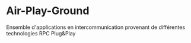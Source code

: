 # Air-Play-Ground
Ensemble d'applications en intercommunication provenant de différentes technologies RPC Plug&amp;Play
